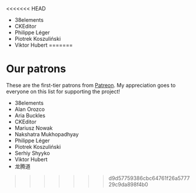 <<<<<<< HEAD
 * 38elements
 * CKEditor
 * Philippe Léger
 * Piotrek Koszuliński
 * Viktor Hubert
=======
# Our patrons

These are the first-tier patrons from [Patreon](https://www.patreon.com/fabiosantoscode). My appreciation goes to everyone on this list for supporting the project!

 * 38elements
 * Alan Orozco
 * Aria Buckles
 * CKEditor
 * Mariusz Nowak
 * Nakshatra Mukhopadhyay
 * Philippe Léger
 * Piotrek Koszuliński
 * Serhiy Shyyko
 * Viktor Hubert
 * 龙腾道
>>>>>>> d9d57759386cbc64761f26a577729c9da898f4b0
